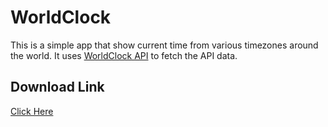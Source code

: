 # WorldClock
  
  This is a simple app that show current time from various timezones around the world. It uses [WorldClock API](http://worldtimeapi.org) to fetch the API data.

## Download Link
[Click Here](https://github.com/Bheemesh1706/World-Clock/blob/main/WorldClock.apk?raw=true)

